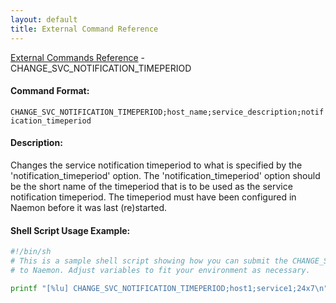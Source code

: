 ```yaml
---
layout: default
title: External Command Reference
---
```


<!--
************************************************
* AUTO GENERATED PAGE - USE ./update SCRIPT
************************************************
-->

<span class="glyphicon glyphicon-arrow-up"></span><a href="index.html"> External Commands Reference</a> - CHANGE_SVC_NOTIFICATION_TIMEPERIOD<br>


#### Command Format:

`CHANGE_SVC_NOTIFICATION_TIMEPERIOD;host_name;service_description;notification_timeperiod`

#### Description:

Changes the service notification timeperiod to what is specified by the 'notification_timeperiod' option. The 'notification_timeperiod' option should be the short name of the timeperiod that is to be used as the service notification timeperiod. The timeperiod must have been configured in Naemon before it was last (re)started.

#### Shell Script Usage Example:

```sh
#!/bin/sh
# This is a sample shell script showing how you can submit the CHANGE_SVC_NOTIFICATION_TIMEPERIOD command
# to Naemon. Adjust variables to fit your environment as necessary.

printf "[%lu] CHANGE_SVC_NOTIFICATION_TIMEPERIOD;host1;service1;24x7\n" `date +%s` > /var/lib/naemon/naemon.cmd
```



